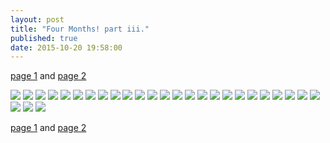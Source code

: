```yaml
---
layout: post
title: "Four Months! part iii."
published: true
date: 2015-10-20 19:58:00
---
```


[page 1](http://teamrubin.us/2015/10/20/four-months-part-i/) and [page 2](http://teamrubin.us/2015/10/20/four-months-part-ii/)

![](https://dl.dropboxusercontent.com/u/72656879/Theo/Sets11to13Favorites/DSCF8410.jpg)
![](https://dl.dropboxusercontent.com/u/72656879/Theo/Sets11to13Favorites/DSCF8418.jpg)
![](https://dl.dropboxusercontent.com/u/72656879/Theo/Sets11to13Favorites/DSCF8426.jpg)
![](https://dl.dropboxusercontent.com/u/72656879/Theo/Sets11to13Favorites/DSCF8434.jpg)
![](https://dl.dropboxusercontent.com/u/72656879/Theo/Sets11to13Favorites/DSCF8440.jpg)
![](https://dl.dropboxusercontent.com/u/72656879/Theo/Sets11to13Favorites/DSCF8445.jpg)
![](https://dl.dropboxusercontent.com/u/72656879/Theo/Sets11to13Favorites/DSCF8453.jpg)
![](https://dl.dropboxusercontent.com/u/72656879/Theo/Sets11to13Favorites/DSCF8458.jpg)
![](https://dl.dropboxusercontent.com/u/72656879/Theo/Sets11to13Favorites/DSCF8480.jpg)
![](https://dl.dropboxusercontent.com/u/72656879/Theo/Sets11to13Favorites/DSCF8510.jpg)
![](https://dl.dropboxusercontent.com/u/72656879/Theo/Sets11to13Favorites/DSCF8514.jpg)
![](https://dl.dropboxusercontent.com/u/72656879/Theo/Sets11to13Favorites/DSCF8521.jpg)
![](https://dl.dropboxusercontent.com/u/72656879/Theo/Sets11to13Favorites/DSCF8535.jpg)
![](https://dl.dropboxusercontent.com/u/72656879/Theo/Sets11to13Favorites/DSCF8551.jpg)
![](https://dl.dropboxusercontent.com/u/72656879/Theo/Sets11to13Favorites/DSCF8564.jpg)
![](https://dl.dropboxusercontent.com/u/72656879/Theo/Sets11to13Favorites/DSCF8593.jpg)
![](https://dl.dropboxusercontent.com/u/72656879/Theo/Sets11to13Favorites/DSCF8613.jpg)
![](https://dl.dropboxusercontent.com/u/72656879/Theo/Sets11to13Favorites/DSCF8631.jpg)
![](https://dl.dropboxusercontent.com/u/72656879/Theo/Sets11to13Favorites/DSCF8653.jpg)
![](https://dl.dropboxusercontent.com/u/72656879/Theo/Sets11to13Favorites/DSCF8668.jpg)
![](https://dl.dropboxusercontent.com/u/72656879/Theo/Sets11to13Favorites/DSCF8690.jpg)
![](https://dl.dropboxusercontent.com/u/72656879/Theo/Sets11to13Favorites/DSCF8729.jpg)
![](https://dl.dropboxusercontent.com/u/72656879/Theo/Sets11to13Favorites/DSCF8748.jpg)
![](https://dl.dropboxusercontent.com/u/72656879/Theo/Sets11to13Favorites/DSCF8767.jpg)
![](https://dl.dropboxusercontent.com/u/72656879/Theo/Sets11to13Favorites/DSCF8769.jpg)
![](https://dl.dropboxusercontent.com/u/72656879/Theo/Sets11to13Favorites/DSCF8786.jpg)
![](https://dl.dropboxusercontent.com/u/72656879/Theo/Sets11to13Favorites/DSCF8788.jpg)
![](https://dl.dropboxusercontent.com/u/72656879/Theo/Sets11to13Favorites/DSCF8804.jpg)

[page 1](http://teamrubin.us/2015/10/20/four-months-part-i/) and [page 2](http://teamrubin.us/2015/10/20/four-months-part-ii/)
